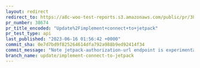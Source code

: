 ```yaml
---
layout: redirect
redirect_to: https://a8c-woo-test-reports.s3.amazonaws.com/public/pr/38674/api/index.html
pr_number: 38674
pr_title_encoded: "Update%2Fimplement+connect+to+jetpack"
pr_test_type: api
last_published: "2023-06-16 01:56:42 +0000"
commit_sha: 0e7d7bd9f825264614dfa792a988b9ed92414f34
commit_message: "Note jetpack-authorization-url endpoint is experimental"
branch_name: update/implement-connect-to-jetpack
---
```

